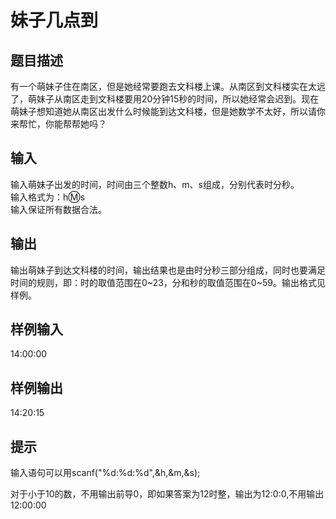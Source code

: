  # 妹子几点到  
  
 ## 题目描述  
 有一个萌妹子住在南区，但是她经常要跑去文科楼上课。从南区到文科楼实在太远了，萌妹子从南区走到文科楼要用20分钟15秒的时间，所以她经常会迟到。现在萌妹子想知道她从南区出发什么时候能到达文科楼，但是她数学不太好，所以请你来帮忙，你能帮帮她吗？  
 ## 输入  
 输入萌妹子出发的时间，时间由三个整数h、m、s组成，分别代表时分秒。  
 输入格式为：h:m:s  
 输入保证所有数据合法。  
 ## 输出  
 输出萌妹子到达文科楼的时间，输出结果也是由时分秒三部分组成，同时也要满足时间的规则，即：时的取值范围在0~23，分和秒的取值范围在0~59。输出格式见样例。  
 ## 样例输入  
 14:00:00  
 ## 样例输出  
 14:20:15  
   
 ## 提示  
 输入语句可以用scanf("%d:%d:%d",&h,&m,&s);  
   
 对于小于10的数，不用输出前导0，即如果答案为12时整，输出为12:0:0,不用输出12:00:00  
   
  

